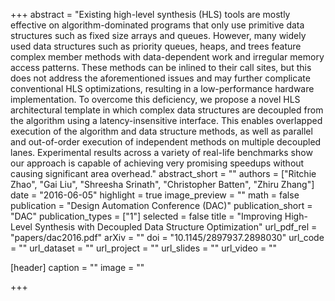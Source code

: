 +++
abstract = "Existing high-level synthesis (HLS) tools are mostly effective on algorithm-dominated programs that only use primitive data structures such as fixed size arrays and queues. However, many widely used data structures such as priority queues, heaps, and trees feature complex member methods with data-dependent work and irregular memory access patterns. These methods can be inlined to their call sites, but this does not address the aforementioned issues and may further complicate conventional HLS optimizations, resulting in a low-performance hardware implementation. To overcome this deficiency, we propose a novel HLS architectural template in which complex data structures are decoupled from the algorithm using a latency-insensitive interface. This enables overlapped execution of the algorithm and data structure methods, as well as parallel and out-of-order execution of independent methods on multiple decoupled lanes. Experimental results across a variety of real-life benchmarks show our approach is capable of achieving very promising speedups without causing significant area overhead."
abstract_short = ""
authors = ["Ritchie Zhao", "Gai Liu", "Shreesha Srinath", "Christopher Batten", "Zhiru Zhang"]
date = "2016-06-05"
highlight = true
image_preview = ""
math = false
publication = "Design Automation Conference (DAC)"
publication_short = "DAC"
publication_types = ["1"]
selected = false
title = "Improving High-Level Synthesis with Decoupled Data Structure Optimization"
url_pdf_rel = "papers/dac2016.pdf"
arXiv = ""
doi = "10.1145/2897937.2898030"
url_code = ""
url_dataset = ""
url_project = ""
url_slides = ""
url_video = ""

[header]
  caption = ""
  image = ""

+++

